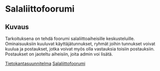 # Salaliittofoorumi
## Kuvaus
Tarkoituksena on tehdä foorumi salaliittoaiheisille keskusteluille. Ominaisuuksiin kuuluvat käyttäjätunnukset, ryhmät joihin tunnukset voivat kuulua ja postaukset, jotka voivat myös olla vastauksia toisiin postauksiin. Postaukset on jaoteltu aiheisiin, joita admin voi lisätä. 

[Tietokantasuunnitelma](https://github.com/lporkka/Salaliittofoorumi/blob/master/documentation/kaaviov3.png)
[Salaliittofoorumi](https://salaliittofoorumi.herokuapp.com/) 

